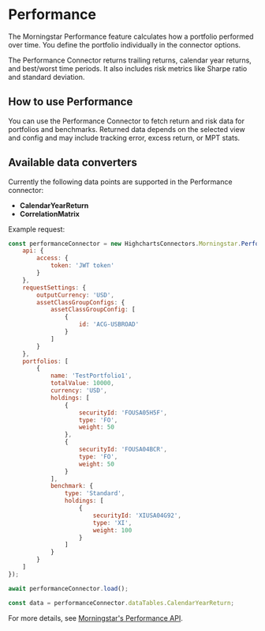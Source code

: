# Performance

The Morningstar Performance feature calculates how a portfolio performed over time.
You define the portfolio individually in the connector options.

The Performance Connector returns trailing returns, calendar year returns, and best/worst time periods.
It also includes risk metrics like Sharpe ratio and standard deviation.

## How to use Performance

You can use the Performance Connector to fetch return and risk data for portfolios and benchmarks.
Returned data depends on the selected view and config and may include tracking error, excess return, or MPT stats.


## Available data converters

Currently the following data points are supported in the Performance connector:

- **CalendarYearReturn**
- **CorrelationMatrix**

Example request:

```js
const performanceConnector = new HighchartsConnectors.Morningstar.PerformanceConnector({
    api: {
        access: {
            token: 'JWT token'
        }
    },
    requestSettings: {
        outputCurrency: 'USD',
        assetClassGroupConfigs: {
            assetClassGroupConfig: [
                {
                    id: 'ACG-USBROAD'
                }
            ]
        }
    },
    portfolios: [
        {
            name: 'TestPortfolio1',
            totalValue: 10000,
            currency: 'USD',
            holdings: [
                {
                    securityId: 'FOUSA05H5F',
                    type: 'FO',
                    weight: 50
                },
                {
                    securityId: 'FOUSA04BCR',
                    type: 'FO',
                    weight: 50
                }
            ],
            benchmark: {
                type: 'Standard',
                holdings: [
                    {
                        securityId: 'XIUSA04G92',
                        type: 'XI',
                        weight: 100
                    }
                ]
            }
        }
    ]
});

await performanceConnector.load();

const data = performanceConnector.dataTables.CalendarYearReturn;
```

For more details, see [Morningstar's Performance API].

[Morningstar's Performance API]: https://developer.morningstar.com/direct-web-services/documentation/direct-web-services/portfolio-analysis-americas/performance
